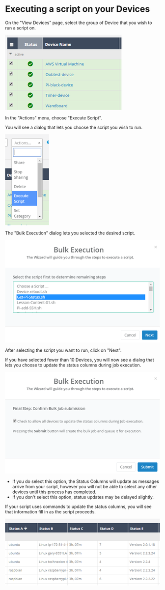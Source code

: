 # Executing a script on your Devices

On the "View Devices" page, select the group of Device that you wish to run a script on.

![](../../.gitbook/assets/image%20%287%29.png)

In the "Actions" menu, choose "Execute Script".  

You will see a dialog that lets you choose the script you wish to run.

![](../../.gitbook/assets/image%20%2863%29.png)

The "Bulk Execution" dialog lets you selected the desired script.  

![](../../.gitbook/assets/image%20%28126%29.png)

After selecting the script you want to run, click on "Next".

If you have selected fewer than 10 Devices, you will now see a dialog that lets you choose to update the status columns during job execution.  

![](../../.gitbook/assets/image%20%28115%29.png)

* If you do select this option, the Status Columns will update as messages arrive from your script, however you will not be able to select any other devices until this process has completed.
* If you don't select this option, status updates may be delayed slightly.

If your script uses commands to update the status columns, you will see that information fill in as the script proceeds.

![](../../.gitbook/assets/image%20%2882%29.png)


